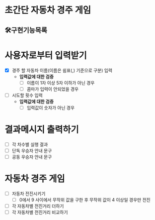 # 초간단 자동차 경주 게임
## 🛠구현기능목록

# 사용자로부터 입력받기
- [x] 경주 할 자동차 이름(이름은 쉼표(,) 기준으로 구분) 입력
    - **입력값에 대한 검증**
      - [ ] 이름이 1자 이상 5자 이하가 아닌 경우 
      - [ ] 콤마가 입력이 안되었을 경우
- [ ] 시도할 횟수 입력
  - **입력값에 대한 검증**
    - [ ] 입력값이 숫자가 아닌 경우

# 결과메시지 출력하기
- [ ] 각 차수별 실행 결과
- [ ] 단독 우승자 안내 문구
- [ ] 공동 우승자 안내 문구

# 자동차 경주 게임
- [ ] 자동차 전진시키기
  - [ ] 0에서 9 사이에서 무작위 값을 구한 후 무작위 값이 4 이상일 경우만 전진

- [ ] 각 자동차별 전진거리 더하기
- [ ] 각 자동차별 전진거리 비교하기